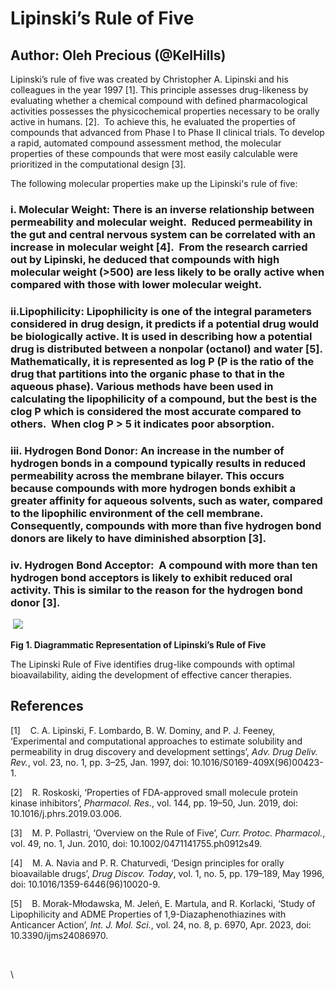 <!--StartFragment-->

# Lipinski’s Rule of Five 

## Author: Oleh Precious (@KelHills) 

Lipinski’s rule of five was created by Christopher A. Lipinski and his colleagues in the year 1997 [1]. This principle assesses drug-likeness by evaluating whether a chemical compound with defined pharmacological activities possesses the physicochemical properties necessary to be orally active in humans. [2].  To achieve this, he evaluated the properties of compounds that advanced from Phase I to Phase II clinical trials. To develop a rapid, automated compound assessment method, the molecular properties of these compounds that were most easily calculable were prioritized in the computational design [3]. 

The following molecular properties make up the Lipinski's rule of five:

### i. Molecular Weight: There is an inverse relationship between permeability and molecular weight.  Reduced permeability in the gut and central nervous system can be correlated with an increase in molecular weight [4].  From the research carried out by Lipinski, he deduced that compounds with high molecular weight (>500) are less likely to be orally active when compared with those with lower molecular weight. 

### ii.Lipophilicity: Lipophilicity is one of the integral parameters considered in drug design, it predicts if a potential drug would be biologically active. It is used in describing how a potential drug is distributed between a nonpolar (octanol) and water [5]. Mathematically, it is represented as log P (P is the ratio of the drug that partitions into the organic phase to that in the aqueous phase). Various methods have been used in calculating the lipophilicity of a compound, but the best is the clog P which is considered the most accurate compared to others.  When clog P > 5 it indicates poor absorption.

### iii. Hydrogen Bond Donor: An increase in the number of hydrogen bonds in a compound typically results in reduced permeability across the membrane bilayer. This occurs because compounds with more hydrogen bonds exhibit a greater affinity for aqueous solvents, such as water, compared to the lipophilic environment of the cell membrane. Consequently, compounds with more than five hydrogen bond donors are likely to have diminished absorption [3].

### iv. Hydrogen Bond Acceptor:  A compound with more than ten hydrogen bond acceptors is likely to exhibit reduced oral activity. This is similar to the reason for the hydrogen bond donor [3].

 ![](https://lh7-rt.googleusercontent.com/docsz/AD_4nXe8FyhPARB3tQ0POkweu3TqmY5VLMBCKl7uGP6YmMjy975ttjI5euCej9XwjkS9qGbzmUHx6INscfy7a0FA_m8eLzo-ECr2aPuxaA8sut6BDkGMW7Fv2nwjdoecm-UccU-iHxJYK5nNeIaMz06ArByLYvs?key=qgymHWKhlaTTXPfLt6yngg)

**Fig 1. Diagrammatic Representation of Lipinski’s Rule of Five**

The Lipinski Rule of Five identifies drug-like compounds with optimal bioavailability, aiding the development of effective cancer therapies.

## References

[1]    C. A. Lipinski, F. Lombardo, B. W. Dominy, and P. J. Feeney, ‘Experimental and computational approaches to estimate solubility and permeability in drug discovery and development settings’, _Adv. Drug Deliv. Rev._, vol. 23, no. 1, pp. 3–25, Jan. 1997, doi: 10.1016/S0169-409X(96)00423-1.

[2]    R. Roskoski, ‘Properties of FDA-approved small molecule protein kinase inhibitors’, _Pharmacol. Res._, vol. 144, pp. 19–50, Jun. 2019, doi: 10.1016/j.phrs.2019.03.006.

[3]    M. P. Pollastri, ‘Overview on the Rule of Five’, _Curr. Protoc. Pharmacol._, vol. 49, no. 1, Jun. 2010, doi: 10.1002/0471141755.ph0912s49.

[4]    M. A. Navia and P. R. Chaturvedi, ‘Design principles for orally bioavailable drugs’, _Drug Discov. Today_, vol. 1, no. 5, pp. 179–189, May 1996, doi: 10.1016/1359-6446(96)10020-9.

[5]    B. Morak-Młodawska, M. Jeleń, E. Martula, and R. Korlacki, ‘Study of Lipophilicity and ADME Properties of 1,9-Diazaphenothiazines with Anticancer Action’, _Int. J. Mol. Sci._, vol. 24, no. 8, p. 6970, Apr. 2023, doi: 10.3390/ijms24086970.

 

\


<!--EndFragment-->
